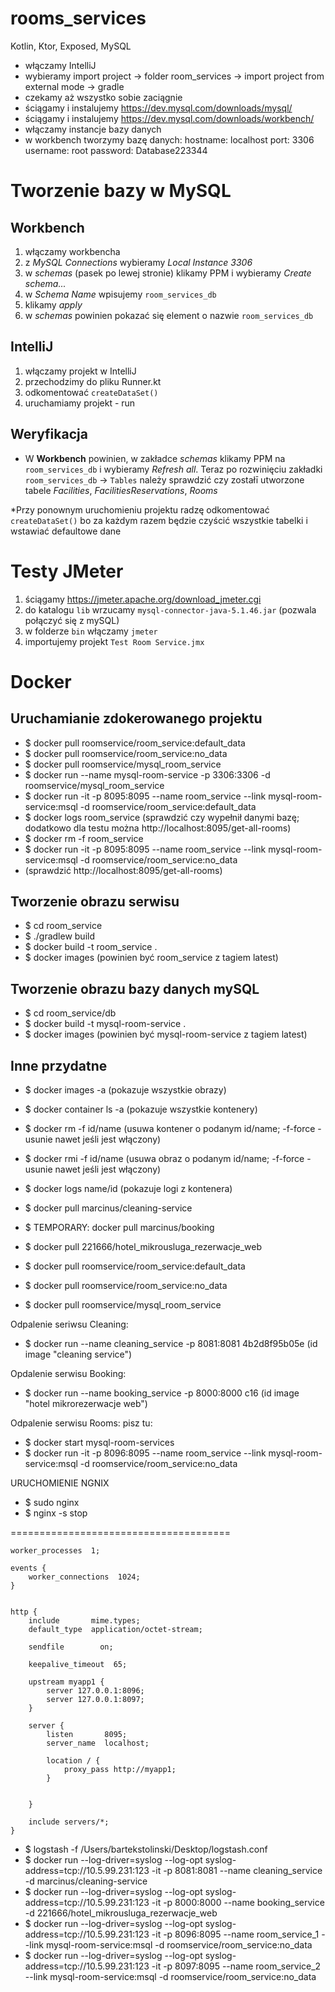 # rooms_services
Kotlin, Ktor, Exposed, MySQL

* włączamy IntelliJ
* wybieramy import project -> folder room_services -> import project from external mode -> gradle
* czekamy aż wszystko sobie zaciągnie
* ściągamy i instalujemy https://dev.mysql.com/downloads/mysql/
* ściągamy i instalujemy https://dev.mysql.com/downloads/workbench/
* włączamy instancje bazy danych
* w workbench tworzymy bazę danych:
  hostname: localhost
  port: 3306
  username: root
  password: Database223344
# Tworzenie bazy w MySQL
## Workbench
1. włączamy workbencha
2. z *MySQL Connections* wybieramy *Local Instance 3306*
3. w *schemas* (pasek po lewej stronie) klikamy PPM i wybieramy *Create schema...*
4. w *Schema Name* wpisujemy `room_services_db`
5. klikamy *apply*
6. w *schemas* powinien pokazać się element o nazwie `room_services_db`
## IntelliJ
1. włączamy projekt w IntelliJ
2. przechodzimy do pliku Runner.kt
3. odkomentować `createDataSet()`
4. uruchamiamy projekt - run
## Weryfikacja
* W **Workbench** powinien, w zakładce *schemas* klikamy PPM na `room_services_db` i wybieramy *Refresh all*. Teraz po rozwinięciu zakładki `room_services_db` -> `Tables` należy sprawdzić czy zostałī utworzone tabele *Facilities*, *FacilitiesReservations*, *Rooms*

*Przy ponownym uruchomieniu projektu radzę odkomentować `createDataSet()` bo za każdym razem będzie czyścić wszystkie tabelki i wstawiać defaultowe dane


# Testy JMeter
1. ściągamy https://jmeter.apache.org/download_jmeter.cgi
2. do katalogu `lib` wrzucamy `mysql-connector-java-5.1.46.jar` (pozwala połączyć się z mySQL)
3. w folderze `bin` włączamy `jmeter`
4. importujemy projekt `Test Room Service.jmx`

# Docker

## Uruchamianie zdokerowanego projektu
* $ docker pull roomservice/room_service:default_data
* $ docker pull roomservice/room_service:no_data
* $ docker pull roomservice/mysql_room_service
* $ docker run --name mysql-room-service -p 3306:3306 -d roomservice/mysql_room_service
* $ docker run -it -p 8095:8095 --name room_service --link mysql-room-service:msql -d roomservice/room_service:default_data
* $ docker logs room_service (sprawdzić czy wypełnił danymi bazę; dodatkowo dla testu można http://localhost:8095/get-all-rooms)
* $ docker rm -f room_service
* $ docker run -it -p 8095:8095 --name room_service --link mysql-room-service:msql -d roomservice/room_service:no_data
* (sprawdzić http://localhost:8095/get-all-rooms)

## Tworzenie obrazu serwisu
* $ cd room_service
* $ ./gradlew build
* $ docker build -t room_service .
* $ docker images (powinien być room_service z tagiem latest)

## Tworzenie obrazu bazy danych mySQL
* $ cd room_service/db
* $ docker build -t mysql-room-service .
* $ docker images (powinien być mysql-room-service z tagiem latest)

## Inne przydatne
* $ docker images -a (pokazuje wszystkie obrazy)
* $ docker container ls -a (pokazuje wszystkie kontenery)
* $ docker rm -f id/name (usuwa kontener o podanym id/name; -f-force - usunie nawet jeśli jest włączony)
* $ docker rmi -f id/name (usuwa obraz o podanym id/name; -f-force - usunie nawet jeśli jest włączony)
* $ docker logs name/id (pokazuje logi z kontenera)




* $ docker pull marcinus/cleaning-service
* $ TEMPORARY: docker pull marcinus/booking
* $ docker pull 221666/hotel_mikrousluga_rezerwacje_web
* $ docker pull roomservice/room_service:default_data
* $ docker pull roomservice/room_service:no_data
* $ docker pull roomservice/mysql_room_service

Odpalenie seriwsu Cleaning:
* $ docker run --name cleaning_service -p 8081:8081 4b2d8f95b05e (id image "cleaning service")

Opdalenie serwisu Booking:
* $ docker run --name booking_service -p 8000:8000 c16 (id image "hotel mikrorezerwacje web")

Odpalenie serwisu Rooms:
pisz tu:

* $ docker start mysql-room-services
* $ docker run -it -p 8096:8095 --name room_service --link mysql-room-service:msql -d roomservice/room_service:no_data


URUCHOMIENIE NGNIX
* $ sudo nginx
* $ nginx -s stop

======================================

```
worker_processes  1;

events {
    worker_connections  1024;
}


http {
    include       mime.types;
    default_type  application/octet-stream;

    sendfile        on;

    keepalive_timeout  65;

    upstream myapp1 {
        server 127.0.0.1:8096;
        server 127.0.0.1:8097;
    }

    server {
        listen       8095;
        server_name  localhost;

        location / {
            proxy_pass http://myapp1;
        }


    }

    include servers/*;
}
```

* $ logstash -f /Users/bartekstolinski/Desktop/logstash.conf
* $ docker run --log-driver=syslog --log-opt syslog-address=tcp://10.5.99.231:123 -it -p 8081:8081 --name cleaning_service -d marcinus/cleaning-service
* $ docker run --log-driver=syslog --log-opt syslog-address=tcp://10.5.99.231:123 -it -p 8000:8000 --name booking_service -d 221666/hotel_mikrousluga_rezerwacje_web
* $ docker run --log-driver=syslog --log-opt syslog-address=tcp://10.5.99.231:123 -it -p 8096:8095 --name room_service_1 --link mysql-room-service:msql -d roomservice/room_service:no_data
* $ docker run --log-driver=syslog --log-opt syslog-address=tcp://10.5.99.231:123 -it -p 8097:8095 --name room_service_2 --link mysql-room-service:msql -d roomservice/room_service:no_data
